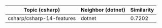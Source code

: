 | Topic (csharp) | Neighbor (dotnet) | Similarity |
|-------------|-------------------|------------|
| csharp/csharp-14-features | dotnet | 0.7202 |
